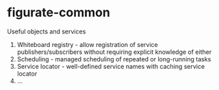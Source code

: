 figurate-common
===============

Useful objects and services

1. Whiteboard registry - allow registration of service publishers/subscribers without requiring explicit knowledge of either
2. Scheduling - managed scheduling of repeated or long-running tasks
3. Service locator - well-defined service names with caching service locator
4. ...

